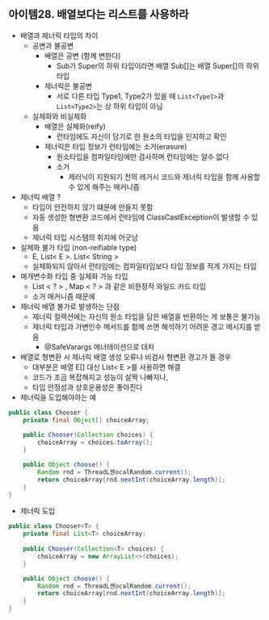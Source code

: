 ## 아이템28. 배열보다는 리스트를 사용하라
* 배열과 제너릭 타입의 차이
	* 공변과 불공변
		* 배열은 공변 (함께 변한다)
			* Sub가 Super의 하위 타입이라면 배열 Sub[]는 배열 Super[]의 하위 타입
		* 제너릭은 불공변
			* 서로 다른 타입 Type1, Type2가 있을 때 `List<Type1>`과 `List<Type2>`는 상 하위 타입이 아님
	* 실체화와 비실체화
		* 배열은 실체화(reify)
			* 런타임에도 자신이 담기로 한 원소의 타입을 인지하고 확인
		* 제너릭은 타입 정보가 런타임에는 소거(erasure)
			* 원소타입을 컴파일타임에만 검사하며 런타임에는 알수 없다
			* 소거
				* 제러닉이 지원되기 전의 레거시 코드와 제너릭 타입을 함께 사용할 수 있게 해주는 매커니즘
* 제너릭 배열 ? 
	* 타입이 안전하지 않기 떄문에 만들지 못함
	* 자동 생성한 형변환 코드에서 런타임에  ClassCastException이 발생할 수 있음
	* 제너릭 타입 시스템의 취지에 어긋남
* 실체화 불가 타입 (non-reifiable type)
	* E, List< E >. List< String > 
	* 실체화되지 않아서 런타임에는 컴파일타임보다 타입 정보를 적게 가지는 타입
*  매개변수화 타입 중 실체화 가능 타입
	* List < ? > ,  Map < ? > 과 같은 비한정적 와일드 카드 타입
	* 소거 매커니즘 때문에 
* 제너릭 배열 불가로 발생하는 단점
	* 제너릭 컬렉션에는 자신의 원소 타입을 담은 배열을 반환하는 게 보통은 불가능
	* 제너릭 타입과 가변인수 메서드를 함께 쓰면 해석하기 어려운 경고 메시지를 받음
		* @SafeVarargs 애너테이션으로 대처
* 배열로 형변환 시 제너릭 배열 생성 오류나 비검사 형변환 경고가 뜰 경우
	* 대부분은 배열 E[] 대신 List< E >를 사용하면 해결
	* 코드가 조금 복잡해지고 성능이 살짝 나빠지나,
	* 타입 안정성과 상호운용성은 좋아진다
* 제너릭을 도입해야하는 예
```java
public class Chooser {
	private final Object[] choiceArray;
	
	public Chooser(Collection choices) {
		choiceArray = choices.toArray();
	}

	public Object choose() {
		Random rnd = ThreadL젠ocalRandom.current();
		return choiceArray[rnd.nextInt(choiceArray.length)];
	}
}
```
* 제너릭 도입
```java
public class Chooser<T> {
	private final List<T> choiceArray;
	
	public Chooser(Collection<T> choices) {
		choiceArray = new ArrayList<>(choices);
	}

	public Object choose() {
		Random rnd = ThreadL젠ocalRandom.current();
		return choiceArray[rnd.nextInt(choiceArray.length)];
	}
}
```
<!--stackedit_data:
eyJoaXN0b3J5IjpbOTk3OTYwOTY1XX0=
-->